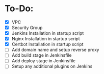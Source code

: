 # To-Do:
- [X]  VPC
- [X]  Security Group
- [X] Jenkins Installation in startup script
- [X] Nginx Installation in startup script
- [X] Certbot Installation in startup script
- [ ] Add domain name and setup reverse proxy
- [ ] Add build stage in Jenkinsfile
- [ ] Add deploy stage in Jenkinsfile
- [ ] Setup any additional plugins on Jenkins
